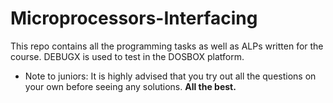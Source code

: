 # Microprocessors-Interfacing
This repo contains all the programming tasks as well as ALPs written for the course. DEBUGX is used to test in the DOSBOX platform. 

* Note to juniors: It is highly advised that you try out all the questions on your own before seeing any solutions. 
                                               **All the best.**
